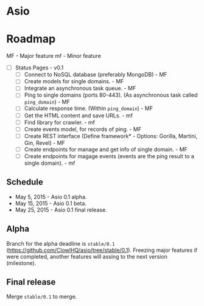 # Asio

# Roadmap 

MF - Major feature
mf - Minor feature

- [ ] Status Pages - v0.1
  - [ ] Connect to NoSQL database (preferably MongoDB) - MF
  - [ ] Create models for single domains. - MF
  - [ ] Integrate an asynchronous task queue. - MF
  - [ ] Ping to single domains (ports 80-443). (As asynchronous task called `ping_domain`) - MF
  - [ ] Calculate response time. (Within `ping_domain`) - MF
  - [ ] Get the HTML content and save URLs. - mf
  - [ ] Find library for crawler. - mf
  - [ ] Create events model, for records of ping. - MF
  - [ ] Create REST interface (Define framework* - Options: Gorilla, Martini, Gin, Revel) - MF
  - [ ] Create endpoints for manage and get info of single domain. - MF
  - [ ] Create endpoints for magage events (events are the ping result to a single domain). - mf

## Schedule

- May 5, 2015 - Asio 0.1 alpha.
- May 15, 2015 - Asio 0.1 beta.
- May 25, 2015 - Asio 0.1 final release.

## Alpha

Branch for the alpha deadline is `stable/0.1` (https://github.com/ClowlHQ/asio/tree/stable/0.1). Freezing major features if were completed, another features will assing to the next version (milestone).

## Final release

Merge `stable/0.1` to merge.
